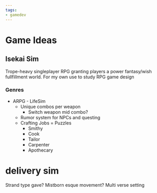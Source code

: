 ```yaml
---
tags:
- gamedev
---
```

# Game Ideas



## Isekai Sim
Trope-heavy singleplayer RPG granting players a power fantasy/wish fullfillment world.
For my own use to study RPG game design

### Genres
- ARPG - LifeSim
	- Unique combos per weapon
		- Switch weapon mid combo?
	- Rumor system for NPCs and questing
	- Crafting Jobs = Puzzles
		- Smithy
		- Cook
		- Tailor
		- Carpenter
		- Apothecary


# delivery sim
Strand type gave? Mistborn esque movement? Multi verse setting 